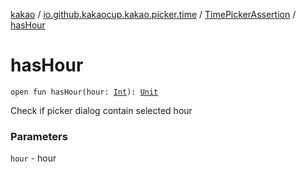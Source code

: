[kakao](../../index.md) / [io.github.kakaocup.kakao.picker.time](../index.md) / [TimePickerAssertion](index.md) / [hasHour](./has-hour.md)

# hasHour

`open fun hasHour(hour: `[`Int`](https://kotlinlang.org/api/latest/jvm/stdlib/kotlin/-int/index.html)`): `[`Unit`](https://kotlinlang.org/api/latest/jvm/stdlib/kotlin/-unit/index.html)

Check if picker dialog contain selected hour

### Parameters

`hour` - hour